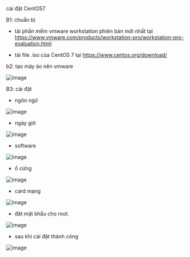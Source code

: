 cài đặt CentOS7

B1: chuẩn bị

- tải phần mềm vmware workstation phiên bản mới nhất tại https://www.vmware.com/products/workstation-pro/workstation-pro-evaluation.html

- tài file .iso của CentOS 7 tại https://www.centos.org/download/

b2: tạo máy ảo nên vmware

![image](https://user-images.githubusercontent.com/95491130/181206483-20740242-7681-4db9-a789-77976e5f28e1.png)

B3: cài đặt 

- ngôn ngữ

![image](https://user-images.githubusercontent.com/95491130/181142942-b27b50bd-f8e6-4492-a715-a8e15abc3708.png)

- ngày giờ

![image](https://user-images.githubusercontent.com/95491130/181143052-8e896760-9682-4716-8267-b011ebf3752d.png)

- software 

![image](https://user-images.githubusercontent.com/95491130/181207571-3e0b1ac1-ffc6-4683-b83e-2fb135c5db99.png)

- ổ cứng

![image](https://user-images.githubusercontent.com/95491130/181207774-f4f567e2-e667-4c80-acd2-0ba27a708c72.png)

- card mạng

![image](https://user-images.githubusercontent.com/95491130/181208646-786cac9f-ecf1-42f6-a974-3b6df64edb11.png)

- đăt mật khẩu cho root.

![image](https://user-images.githubusercontent.com/95491130/181209354-428477f4-20e7-4725-9cc4-4209618598d3.png)

- sau khi cài đặt thành công

![image](https://user-images.githubusercontent.com/95491130/181214225-2173942e-111d-4ef4-888d-06233e07de0a.png)


